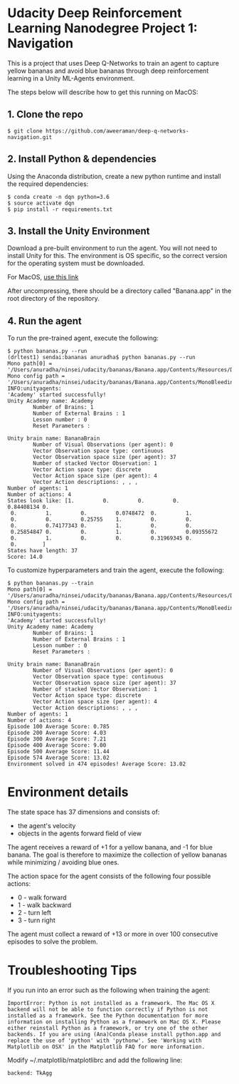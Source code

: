 # Udacity Deep Reinforcement Learning Nanodegree Project 1: Navigation

This is a project that uses Deep Q-Networks to train an agent to capture yellow bananas and avoid
blue bananas through deep reinforcement learning in a Unity ML-Agents environment.

The steps below will describe how to get this running on MacOS:

## 1. Clone the repo

```
$ git clone https://github.com/aweeraman/deep-q-networks-navigation.git
```

## 2. Install Python & dependencies

Using the Anaconda distribution, create a new python runtime and install the required dependencies:

```
$ conda create -n dqn python=3.6
$ source activate dqn
$ pip install -r requirements.txt
```

## 3. Install the Unity Environment

Download a pre-built environment to run the agent. You will not need to install Unity for this. The
environment is OS specific, so the correct version for the operating system must be downloaded.

For MacOS, [use this link](https://s3-us-west-1.amazonaws.com/udacity-drlnd/P1/Banana/Banana.app.zip)

After uncompressing, there should be a directory called "Banana.app" in the root directory of the repository.

## 4. Run the agent

To run the pre-trained agent, execute the following:

```
$ python bananas.py --run
(drltest1) sendai:bananas anuradha$ python bananas.py --run
Mono path[0] = '/Users/anuradha/ninsei/udacity/bananas/Banana.app/Contents/Resources/Data/Managed'
Mono config path = '/Users/anuradha/ninsei/udacity/bananas/Banana.app/Contents/MonoBleedingEdge/etc'
INFO:unityagents:
'Academy' started successfully!
Unity Academy name: Academy
        Number of Brains: 1
        Number of External Brains : 1
        Lesson number : 0
        Reset Parameters :

Unity brain name: BananaBrain
        Number of Visual Observations (per agent): 0
        Vector Observation space type: continuous
        Vector Observation space size (per agent): 37
        Number of stacked Vector Observation: 1
        Vector Action space type: discrete
        Vector Action space size (per agent): 4
        Vector Action descriptions: , , ,
Number of agents: 1
Number of actions: 4
States look like: [1.         0.         0.         0.         0.84408134 0.
 0.         1.         0.         0.0748472  0.         1.
 0.         0.         0.25755    1.         0.         0.
 0.         0.74177343 0.         1.         0.         0.
 0.25854847 0.         0.         1.         0.         0.09355672
 0.         1.         0.         0.         0.31969345 0.
 0.        ]
States have length: 37
Score: 14.0
```

To customize hyperparameters and train the agent, execute the following:

```
$ python bananas.py --train
Mono path[0] = '/Users/anuradha/ninsei/udacity/bananas/Banana.app/Contents/Resources/Data/Managed'
Mono config path = '/Users/anuradha/ninsei/udacity/bananas/Banana.app/Contents/MonoBleedingEdge/etc'
INFO:unityagents:
'Academy' started successfully!
Unity Academy name: Academy
        Number of Brains: 1
        Number of External Brains : 1
        Lesson number : 0
        Reset Parameters :

Unity brain name: BananaBrain
        Number of Visual Observations (per agent): 0
        Vector Observation space type: continuous
        Vector Observation space size (per agent): 37
        Number of stacked Vector Observation: 1
        Vector Action space type: discrete
        Vector Action space size (per agent): 4
        Vector Action descriptions: , , ,
Number of agents: 1
Number of actions: 4
Episode 100	Average Score: 0.785
Episode 200	Average Score: 4.03
Episode 300	Average Score: 7.21
Episode 400	Average Score: 9.00
Episode 500	Average Score: 11.44
Episode 574	Average Score: 13.02
Environment solved in 474 episodes!	Average Score: 13.02
```

# Environment details

The state space has 37 dimensions and consists of:
* the agent's velocity
* objects in the agents forward field of view

The agent receives a reward of +1 for a yellow banana, and -1 for blue banana. The goal is therefore to
maximize the collection of yellow bananas while minimizing / avoiding blue ones.

The action space for the agent consists of the following four possible actions:
* 0 - walk forward
* 1 - walk backward
* 2 - turn left
* 3 - turn right

The agent must collect a reward of +13 or more in over 100 consecutive episodes to solve the problem.

# Troubleshooting Tips

If you run into an error such as the following when training the agent:

```
ImportError: Python is not installed as a framework. The Mac OS X backend will not be able to function correctly if Python is not installed as a framework. See the Python documentation for more information on installing Python as a framework on Mac OS X. Please either reinstall Python as a framework, or try one of the other backends. If you are using (Ana)Conda please install python.app and replace the use of 'python' with 'pythonw'. See 'Working with Matplotlib on OSX' in the Matplotlib FAQ for more information.
```

Modify ~/.matplotlib/matplotlibrc and add the following line:

```
backend: TkAgg
```
